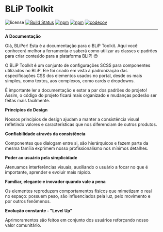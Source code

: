 # BLiP Toolkit

![license](https://img.shields.io/github/license/mashape/apistatus.svg)
[![Build Status](https://travis-ci.org/takenet/blip-toolkit.png)](https://travis-ci.org/takenet/blip-toolkit)
[![npm](https://img.shields.io/npm/dt/blip-toolkit.svg)](https://www.npmjs.com/package/blip-toolkit)
[![npm](https://img.shields.io/npm/v/blip-toolkit.svg)](https://www.npmjs.com/package/blip-toolkit)
[![codecov](https://codecov.io/gh/takenet/blip-toolkit/branch/master/graph/badge.svg)](https://codecov.io/gh/takenet/blip-toolkit)

---

**A Documentação**

Olá, BLiPer! Esta é a documentação para o BLiP Toolkit. Aqui você conhecerá melhor a ferramenta e saberá como utilizar as classes e padrões para criar conteúdo para a plataforma BLiP! 😊

O BLiP Toolkit é um conjunto de configurações SCSS para componentes utilizados no BLiP. Ele foi criado em vista à padronização das especificações CSS dos elementos usados no portal, desde os mais simples, como textos, aos complexos, como cards e dropdowns.

É importante ler a documentação e estar a par dos padrões do projeto! Assim, o código do projeto ficará mais organizado e mudanças poderão ser feitas mais facilmente.

**Princípios de Design**

Nossos princípios de design ajudam a manter a consistência visual refletindo valores e características que nos diferenciam de outros produtos.

**Confiabilidade através da consistência**

Componentes que dialogam entre si, são hierárquicos e fazem parte da mesma família exprimem nosso profissionalismo nos mínimos detalhes.

**Poder ao usuário pela simplicidade**

Atenuamos interferências visuais, auxiliando o usuário a focar no que é importante, aprender e evoluir mais rápido.

**Familiar, elegante e inovador quando vale a pena**

Os elementos reproduzem comportamentos físicos que mimetizam o real no espaço: possuem peso, são influenciados pela luz, pelo movimento e por outros fenômenos.

**Evolução constante - "Level Up"**

Aprimoramentos são feitos em conjunto dos usuários reforçando nosso valor comunitário.
